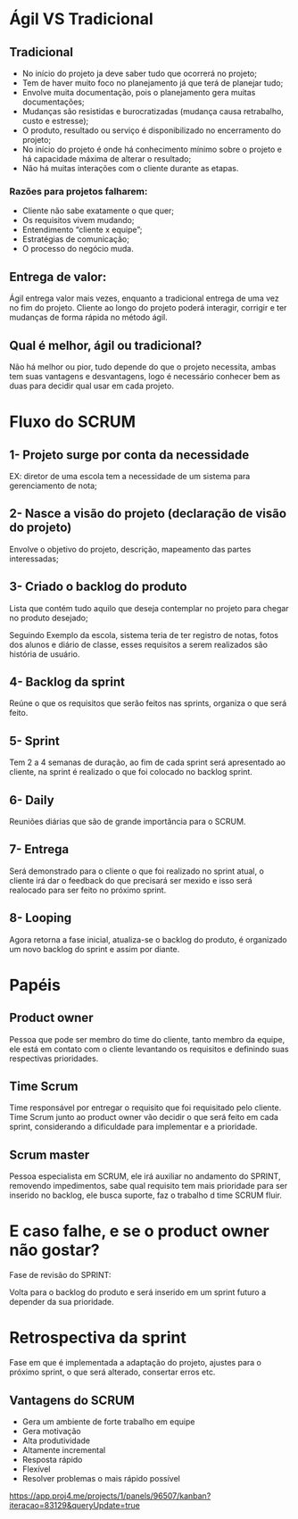 # Ágil VS Tradicional

## Tradicional

- No início do projeto ja deve saber tudo que ocorrerá no projeto;
- Tem de haver muito foco no planejamento já que terá de planejar tudo;
- Envolve muita documentação, pois o planejamento gera muitas documentações;
- Mudanças são resistidas e burocratizadas (mudança causa retrabalho, custo e estresse);
- O produto, resultado ou serviço é disponibilizado no encerramento do projeto;
- No início do projeto é onde há conhecimento mínimo sobre o projeto e há capacidade máxima de alterar o resultado;
- Não há muitas interações com o cliente durante as etapas.

### Razões para projetos falharem:

- Cliente não sabe exatamente o que quer;
- Os requisitos vivem mudando;
- Entendimento “cliente x equipe”;
- Estratégias de comunicação;
- O processo do negócio muda.

## Entrega de valor:

Ágil entrega valor mais vezes, enquanto a tradicional entrega de uma vez no fim do projeto. Cliente ao longo do projeto poderá interagir, corrigir e ter mudanças de forma rápida no método ágil.

## Qual é melhor, ágil ou tradicional?

Não há melhor ou pior, tudo depende do que o projeto necessita, ambas tem suas vantagens e desvantagens, logo é necessário conhecer bem as duas para decidir qual usar em cada projeto.

# Fluxo do SCRUM

## 1- Projeto surge por conta da necessidade

EX: diretor de uma escola tem a necessidade de um sistema para gerenciamento de nota;

## 2- Nasce a visão do projeto (declaração de visão do projeto)

Envolve o objetivo do projeto, descrição, mapeamento das partes interessadas;

## 3- Criado o backlog do produto

Lista que contém tudo aquilo que deseja contemplar no projeto para chegar no produto desejado;

Seguindo Exemplo da escola, sistema teria de ter registro de notas, fotos dos alunos e diário de classe, esses requisitos a serem realizados são história de usuário.

## 4- Backlog da sprint

Reúne o que os requisitos que serão feitos nas sprints, organiza o que será feito.

## 5- Sprint

Tem 2 a 4 semanas de duração, ao fim de cada sprint será apresentado ao cliente, na sprint é realizado o que foi colocado no backlog sprint.

## 6- Daily

Reuniões diárias que são de grande importância para o SCRUM.

## 7- Entrega

Será demonstrado para o cliente o que foi realizado no sprint atual, o cliente irá dar o feedback do que precisará ser mexido e isso será realocado para ser feito no próximo sprint.

## 8- Looping

Agora retorna a fase inicial, atualiza-se o backlog do produto, é organizado um novo backlog do sprint e assim por diante.

# Papéis

## Product owner

Pessoa que pode ser membro do time do cliente, tanto membro da equipe, ele está em contato com o cliente levantando os requisitos e definindo suas respectivas prioridades.

## Time Scrum

Time responsável por entregar o requisito que foi requisitado pelo cliente. Time Scrum junto ao product owner vão decidir o que será feito em cada sprint, considerando a dificuldade para implementar e a prioridade.

## Scrum master

Pessoa especialista em SCRUM, ele irá auxiliar no andamento do SPRINT, removendo impedimentos, sabe qual requisito tem mais prioridade para ser inserido no backlog, ele busca suporte, faz o trabalho d time SCRUM fluir.

# E caso falhe, e se o product owner não gostar?

Fase de revisão do SPRINT:

Volta para o backlog do produto e será inserido em um sprint futuro a depender da sua prioridade.

# Retrospectiva da sprint

Fase em que é implementada a adaptação do projeto, ajustes para o próximo sprint, o que será alterado, consertar erros etc.

## Vantagens do SCRUM

- Gera um ambiente de forte trabalho em equipe
- Gera motivação
- Alta produtividade
- Altamente incremental
- Resposta rápido
- Flexível
- Resolver problemas o mais rápido possível

https://app.proj4.me/projects/1/panels/96507/kanban?iteracao=83129&queryUpdate=true
